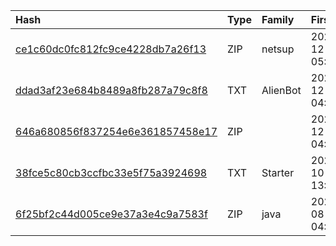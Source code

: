 |Hash|Type|Family|First_Seen|Name|
|:--|:--|:--|:--|:--|
|[ce1c60dc0fc812fc9ce4228db7a26f13](https://www.virustotal.com/gui/file/ce1c60dc0fc812fc9ce4228db7a26f13)|ZIP|netsup|2024-12-27 05:57:28|NCALayerUpdatedKZ.zip|
|[ddad3af23e684b8489a8fb287a79c8f8](https://www.virustotal.com/gui/file/ddad3af23e684b8489a8fb287a79c8f8)|TXT|AlienBot|2024-12-23 04:55:22|NCALayerUpdated/run.bat|
|[646a680856f837254e6e361857458e17](https://www.virustotal.com/gui/file/646a680856f837254e6e361857458e17)|ZIP||2024-12-23 04:48:31|NCALayerUpdatedRU.jar.bin|
|[38fce5c80cb3ccfbc33e5f75a3924698](https://www.virustotal.com/gui/file/38fce5c80cb3ccfbc33e5f75a3924698)|TXT|Starter|2024-10-10 13:00:28|update.bat|
|[6f25bf2c44d005ce9e37a3e4c9a7583f](https://www.virustotal.com/gui/file/6f25bf2c44d005ce9e37a3e4c9a7583f)|ZIP|java|2024-08-26 04:55:40|CryptoProJCP.jar|
